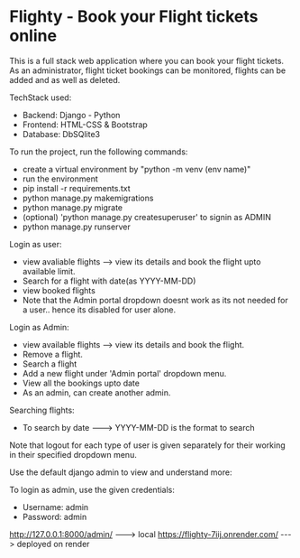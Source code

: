 # Flighty - Book your Flight tickets online

This is a full stack web application where you can book your flight tickets.
As an administrator, flight ticket bookings can be monitored, flights can be added and as well as deleted.

TechStack used:
- Backend: Django - Python
- Frontend: HTML-CSS & Bootstrap
- Database: DbSQlite3

To run the project, run the following commands:
- create a virtual environment by "python -m venv (env name)"
- run the environment
- pip install -r requirements.txt 
- python manage.py makemigrations
- python manage.py migrate
- (optional) 'python manage.py createsuperuser' to signin as ADMIN
- python manage.py runserver

Login as user:
- view avaliable flights --> view its details and book the flight upto available limit.
- Search for a flight with date(as YYYY-MM-DD)
- view booked flights
- Note that the Admin portal dropdown doesnt work as its not needed for a user.. hence its disabled for user alone.

Login as Admin:
- view available flights --> view its details and book the flight.
- Remove a flight.
- Search a flight
- Add a new flight under 'Admin portal' dropdown menu.
- View all the bookings upto date
- As an admin, can create another admin.

Searching flights:
- To search by date ---> YYYY-MM-DD is the format to search

Note that logout for each type of user is given separately for their working in their specified dropdown menu.

Use the default django admin to view and understand more:

To login as admin, use the given credentials:
- Username: admin
- Password: admin

http://127.0.0.1:8000/admin/     ---> local
https://flighty-7iij.onrender.com/    ---> deployed on render